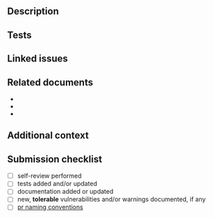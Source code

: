 ## Description

<!-- A clear and concise description of your changes. -->

## Tests

<!-- What did you test? List tests, include snippet from test suites, or write "N/A" if tests were not needed. -->

## Linked issues

<!--
A list of linked issues and/or pull requests.

- <closes|fixes|resolves> #<issue-number>
- <prereleases|releases> #<pr-number>
-->

## Related documents

<!-- A list of related documents (e.g. docs, proposals, specs, etc), if any. -->

-
-
-

## Additional context

<!--
Include additional details here. Be sure to note if any tolerable vulnerabilities or warnings have been introduced.
-->

## Submission checklist

- [ ] self-review performed
- [ ] tests added and/or updated
- [ ] documentation added or updated
- [ ] new, **tolerable** vulnerabilities and/or warnings documented, if any
- [ ] [pr naming conventions][1]

[1]: https://github.com/flex-development/tsconfig-types/blob/main/CONTRIBUTING.md#pull-request-titles
